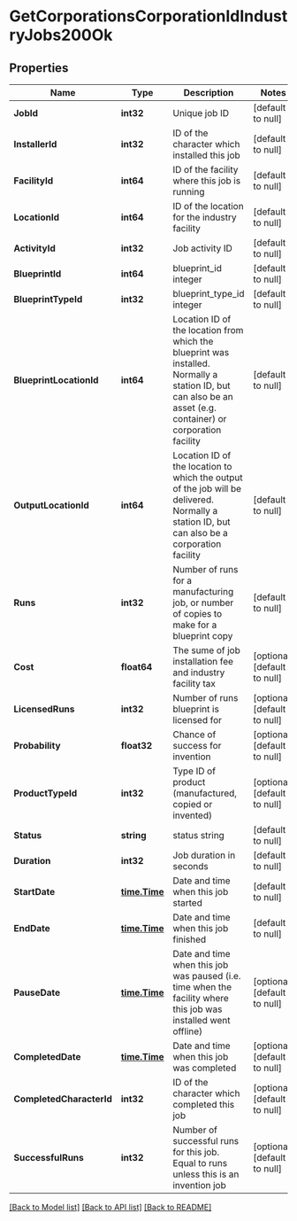 # GetCorporationsCorporationIdIndustryJobs200Ok

## Properties
Name | Type | Description | Notes
------------ | ------------- | ------------- | -------------
**JobId** | **int32** | Unique job ID | [default to null]
**InstallerId** | **int32** | ID of the character which installed this job | [default to null]
**FacilityId** | **int64** | ID of the facility where this job is running | [default to null]
**LocationId** | **int64** | ID of the location for the industry facility | [default to null]
**ActivityId** | **int32** | Job activity ID | [default to null]
**BlueprintId** | **int64** | blueprint_id integer | [default to null]
**BlueprintTypeId** | **int32** | blueprint_type_id integer | [default to null]
**BlueprintLocationId** | **int64** | Location ID of the location from which the blueprint was installed. Normally a station ID, but can also be an asset (e.g. container) or corporation facility | [default to null]
**OutputLocationId** | **int64** | Location ID of the location to which the output of the job will be delivered. Normally a station ID, but can also be a corporation facility | [default to null]
**Runs** | **int32** | Number of runs for a manufacturing job, or number of copies to make for a blueprint copy | [default to null]
**Cost** | **float64** | The sume of job installation fee and industry facility tax | [optional] [default to null]
**LicensedRuns** | **int32** | Number of runs blueprint is licensed for | [optional] [default to null]
**Probability** | **float32** | Chance of success for invention | [optional] [default to null]
**ProductTypeId** | **int32** | Type ID of product (manufactured, copied or invented) | [optional] [default to null]
**Status** | **string** | status string | [default to null]
**Duration** | **int32** | Job duration in seconds | [default to null]
**StartDate** | [**time.Time**](time.Time.md) | Date and time when this job started | [default to null]
**EndDate** | [**time.Time**](time.Time.md) | Date and time when this job finished | [default to null]
**PauseDate** | [**time.Time**](time.Time.md) | Date and time when this job was paused (i.e. time when the facility where this job was installed went offline) | [optional] [default to null]
**CompletedDate** | [**time.Time**](time.Time.md) | Date and time when this job was completed | [optional] [default to null]
**CompletedCharacterId** | **int32** | ID of the character which completed this job | [optional] [default to null]
**SuccessfulRuns** | **int32** | Number of successful runs for this job. Equal to runs unless this is an invention job | [optional] [default to null]

[[Back to Model list]](../README.md#documentation-for-models) [[Back to API list]](../README.md#documentation-for-api-endpoints) [[Back to README]](../README.md)


